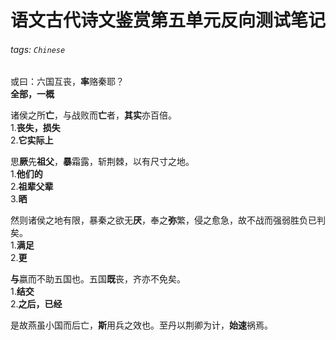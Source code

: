 # 语文古代诗文鉴赏第五单元反向测试笔记  

###### tags: `Chinese`

或曰：六国互丧，**率**赂秦耶？  
**全部，一概**  

诸侯之所**亡**，与战败而**亡**者，**其实**亦百倍。  
1.**丧失，损失**  
2.**它实际上**  

思**厥**先**祖父**，**暴**霜露，斩荆棘，以有尺寸之地。  
1.**他们的**  
2.**祖辈父辈**  
3.**晒**

然则诸侯之地有限，暴秦之欲无**厌**，奉之**弥**繁，侵之愈急，故不战而强弱胜负已判矣。  
1.**满足**  
2.**更**

**与**嬴而不助五国也。五国**既**丧，齐亦不免矣。  
1.**结交**  
2.**之后，已经**


是故燕虽小国而后亡，**斯**用兵之效也。至丹以荆卿为计，**始速**祸焉。
